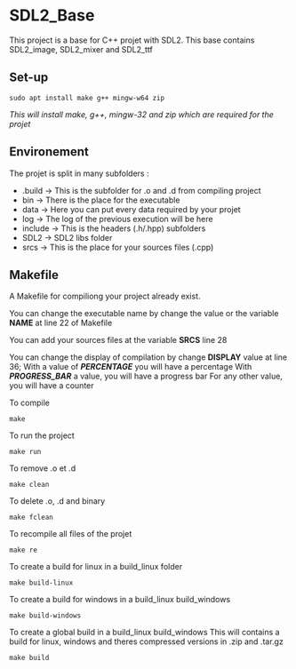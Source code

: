 # SDL2_Base
This project is a base for C++ projet with SDL2.
This base contains SDL2_image, SDL2_mixer and SDL2_ttf

## Set-up
```
sudo apt install make g++ mingw-w64 zip
```
*This will install make, g++, mingw-32 and zip which are required for the projet*

## Environement
The projet is split in many subfolders :
 - .build -> This is the subfolder for .o and .d from compiling project
 - bin -> There is the place for the executable
 - data -> Here you can put every data required by your projet
 - log -> The log of the previous execution will be here
 - include -> This is the headers (.h/.hpp) subfolders
 - SDL2 -> SDL2 libs folder
 - srcs -> This is the place for your sources files (.cpp)

## Makefile
A Makefile for compiliong your project already exist.

You can change the executable name by change the value or the variable **NAME** at line 22 of Makefile

You can add your sources files at the variable **SRCS** line 28

You can change the display of compilation by change **DISPLAY** value at line 36;
With a value of ***PERCENTAGE*** you will have a percentage
With ***PROGRESS_BAR*** a value, you will have a progress bar
For any other value, you will have a counter

To compile
```
make
```

To run the project
```
make run
```

To remove .o et .d
```
make clean
```

To delete .o, .d and binary
```
make fclean
```

To recompile all files of the projet
```
make re
```

To create a build for linux in a build_linux folder
```
make build-linux
```

To create a build for windows in a build_linux build_windows
```
make build-windows
```

To create a global build in a build_linux build_windows
This will contains a build for linux, windows and theres compressed versions in .zip and .tar.gz
```
make build
```
